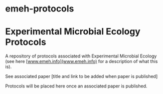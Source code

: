 emeh-protocols
==============

Experimental Microbial Ecology Protocols
==============

A repository of protocols associated with Experimental Microbial Ecology (see here [www.emeh.info](www.emeh.info) for a description of what this is).

See associated paper [title and link to be added when paper is published]

Protocols will be placed here once an associated paper is published.

